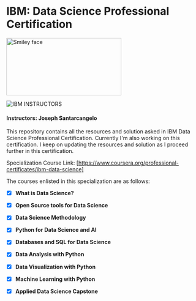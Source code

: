 # IBM: Data Science Professional Certification

<img src="https://i.imgur.com/YCFnjvg.png" alt="Smiley face" height="150" width="300">

![IBM](http://i.imgur.com/Qktqnu1.png) INSTRUCTORS
#### Instructors: Joseph Santarcangelo
This repository contains all the resources and solution asked in IBM Data Science Professional Certification.
Currently I'm also working on this certification. I keep on updating the resources and solution as I proceed further in this certification.

Specialization Course Link: [https://www.coursera.org/professional-certificates/ibm-data-science]

The courses enlisted in this specialization are as follows:

- [x] __What is Data Science?__

- [x] __Open Source tools for Data Science__

- [x] __Data Science Methodology__ 

- [x] __Python for Data Science and AI__

- [x] __Databases and SQL for Data Science__

- [x] __Data Analysis with Python__

- [x] __Data Visualization with Python__

- [x] __Machine Learning with Python__

- [x] __Applied Data Science Capstone__
